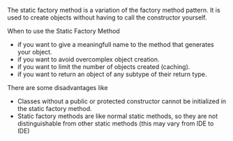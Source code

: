 The static factory method is a variation of the factory method pattern. It is used to create objects without having to call the constructor yourself.

When to use the Static Factory Method

* if you want to give a meaningfull name to the method that generates your object.
* if you want to avoid overcomplex object creation.
* if you want to limit the number of objects created (caching).
* if you want to return an object of any subtype of their return type.

There are some disadvantages like

* Classes without a public or protected constructor cannot be initialized in the static factory method.
* Static factory methods are like normal static methods, so they are not distinguishable from other static methods (this may vary from IDE to IDE)